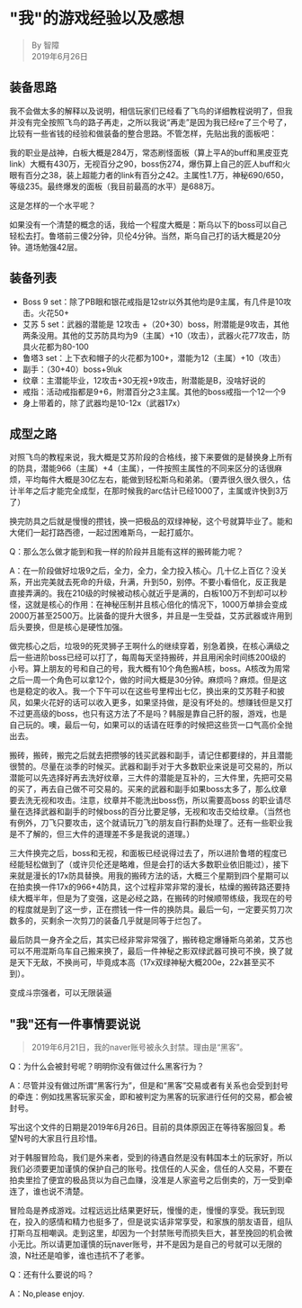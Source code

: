 # "我"的游戏经验以及感想

> By 智障  
> 2019年6月26日

## 装备思路

我不会做太多的解释以及说明，相信玩家们已经看了飞鸟的详细教程说明了，但我并没有完全按照飞鸟的路子再走，之所以我说“再走”是因为我已经re了三个号了，比较有一些省钱的经验和做装备的整合思路。不管怎样，先贴出我的面板吧：

<ImageZoom :border="false" src="https://i.loli.net/2019/07/17/5d2e10543a80c23607.png" />

我的职业是战神，白板大概是284万，常态刷怪面板（算上平A的buff和黑皮亚克link）大概有430万，无视百分之90，boss伤274，爆伤算上自己的匠人buff和火眼有百分之38，装上超能力者的link有百分之42。主属性1.7万，神秘690/650，等级235。最终爆发的面板（我目前最高的水平）是688万。

<Note type="success" :label="false" fill>

这是怎样的一个水平呢？

如果没有一个清楚的概念的话，我给一个程度大概是：斯乌以下的boss可以自己轻松去打。鲁塔前三傻2分钟，贝伦4分钟。当然，斯乌自己打的话大概是20分钟。道场勉强42层。

</Note>

## 装备列表

- Boss 9 set：除了PB眼和银花戒指是12str以外其他均是9主属，有几件是10攻击。火花50+
- 艾苏 5 set：武器的潜能是 12攻击 +（20+30）boss，附潜能是9攻击，其他两条没用。其他的艾苏防具均为9（主属）+10（攻击），武器火花77攻击，防具火花都为80-100
- 鲁塔3 set：上下衣和帽子的火花都为100+，潜能为12（主属）+10（攻击）
- 副手：（30+40）boss+9luk
- 纹章：主潜能毕业，12攻击+30无视+9攻击，附潜能是B，没啥好说的
- 戒指：活动戒指都是9+6，附潜百分之3主属。其他的boss戒指一个12一个9
- 身上带着的，除了武器均是10-12x（武器17x）

## 成型之路

对照飞鸟的教程来说，我大概是艾苏阶段的合格线，接下来要做的是替换身上所有的防具，潜能966（主属）+4（主属），一件按照主属性的不同来区分的话很麻烦，平均每件大概是30亿左右，能做到轻松斯乌和弟弟。（要弄很久很久很久，估计半年之后才能完全成型，在那时候我的arc估计已经1000了，主属或许快到3万了）

换完防具之后就是慢慢的攒钱，换一把极品的双绿神秘，这个号就算毕业了。能和大佬们一起打路西德，一起过困难斯乌，一起打威尔。

Q：那么怎么做才能到和我一样的阶段并且能有这样的搬砖能力呢？

A：在一阶段做好垃圾9之后，全力，全力，全力投入核心。几十亿上百亿？没关系，开出完美就去死命的升级，升满，升到50，别停。不要小看倍化，反正我是直接弄满的。我在210级的时候被动核心就近乎是满的，白板100万不到却可以秒怪，这就是核心的作用：在神秘压制并且核心倍化的情况下，1000万单排会变成2000万甚至2500万。比装备的提升大很多，并且是一生受益，艾苏武器或许用到后头要换，但是核心是硬性加强。

做完核心之后，垃圾9的死灵狮子王啊什么的继续穿着，别急着换，在核心满级之后一些进阶boss已经可以打了，每周每天坚持搬砖，并且用闲余时间练200级的小号。算上朋友的号和自己的号，我大概有10个角色搬A核，boss。A核改为周常之后一周一个角色可以拿12个，做的时间大概是30分钟。麻烦吗？麻烦。但是这也是稳定的收入。我一个下午可以在这些号里榨出七亿，换出来的艾苏鞋子和披风，如果火花好的话可以收入更多，如果坚持做，是没有坏处的。想赚钱但是又打不过更高级的boss，也只有这方法了不是吗？韩服是靠自己肝的服，游戏，也是自己玩的。噢，最后一句，如果可以的话请在旺季的时候把这些货一口气高价全抛出去。

搬砖，搬砖，搬完之后就去把攒够的钱买武器和副手，请记住都要绿的，并且潜能很赞的。尽量在淡季的时候买。武器和副手对于大多数职业来说是可交易的，所以潜能可以先选择好再去洗好纹章，三大件的潜能是互补的，三大件里，先把可交易的买了，再去自己做不可交易的。买来的武器和副手如果boss太多了，那么纹章要去洗无视和攻击。注意，纹章并不能洗出boss伤，所以需要高boss 的职业请尽量在选择武器和副手的时候boss的百分比要足够，无视和攻击交给纹章。（当然也有例外，刀飞只要攻击，这个就请玩刀飞的朋友自行斟酌处理了。还有一些职业我是不了解的，但三大件的道理差不多是我说的道理。）

三大件换完之后，boss和无视，和面板已经说得过去了，所以进阶鲁塔的程度已经能轻松做到了（或许贝伦还是略难，但是会打的话大多数职业依旧能过），接下来就是漫长的17x防具替换。用我的搬砖方法的话，大概三个星期到四个星期可以在拍卖换一件17x的966+4防具，这个过程非常非常的漫长，枯燥的搬砖路还要持续大概半年，但是为了变强，这是必经之路，在搬砖的时候顺带练级，我现在的号的程度就是到了这一步，正在攒钱一件一件的换防具。最后一句，一定要买剪刀次数多的，买剩余一次剪刀的装备几乎就是同等于烂包了。

最后防具一身齐全之后，其实已经非常非常强了，搬砖稳定爆锤斯乌弟弟，艾苏也可以不用混斯乌车自己搬来换了，最后一件神秘之影双绿武器可换可不换，换了就是天下无敌，不换尚可，毕竟成本高（17x双绿神秘大概200e，22x甚至买不到）。

变成斗宗强者，可以无限装逼

## "我"还有一件事情要说说

> 2019年6月21日，我的naver账号被永久封禁。理由是“黑客”。

Q：为什么会被封号呢？明明你没有做过什么黑客行为？

A：尽管并没有做过所谓“黑客行为”，但是和“黑客”交易或者有关系也会受到封号的牵连：例如找黑客玩家买金，即和被判定为黑客的玩家进行任何的交易，都会被封号。

写出这个文件的日期是2019年6月26日。目前的具体原因正在等待客服回复。希望N号的大家且行且珍惜。

对于韩服冒险岛，我们是外来者，受到的待遇自然是没有韩国本土的玩家好，所以我们必须要更加谨慎的保护自己的账号。找信任的人买金，信任的人交易，不要在拍卖里捡了便宜的极品货以为自己血赚，没准是人家盗号之后倒卖的，万一受到牵连了，谁也说不清楚。

冒险岛是养成游戏。过程远远比结果更好玩，慢慢的走，慢慢的享受。我玩到现在，投入的感情和精力也挺多了，但是说实话非常享受，和家族的朋友语音，组队打斯乌互相嘲讽。走到这里，却因为一个封禁账号而损失巨大，甚至挽回的机会微小无比。所以请更加谨慎的玩naver账号，并不是因为是自己的号就可以无限的浪，N社还是咱爹，谁也违抗不了老爹。

Q：还有什么要说的吗？

A：No,please enjoy.
